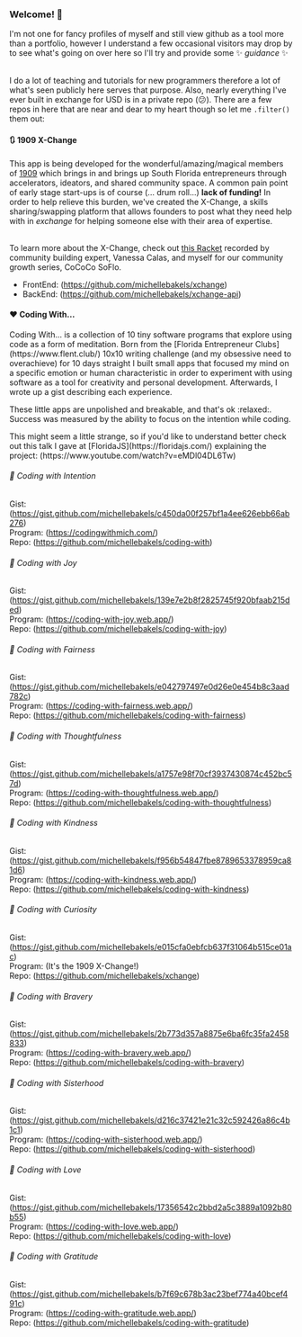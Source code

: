 ### Welcome! 👋

I'm not one for fancy profiles of myself and still view github as a tool more than a portfolio, however I understand a few occasional visitors may drop by to see what's going on over here so I'll try and provide some :sparkles: _guidance_ :sparkles: <br><br>

I do a lot of teaching and tutorials for new programmers therefore a lot of what's seen publicly here serves that purpose. Also, nearly everything I've ever built in exchange for USD is in a private repo (:confused:). There are a few repos in here that are near and dear to my heart though so let me `.filter()` them out:

#### :arrows_clockwise: 1909 X-Change
This app is being developed for the wonderful/amazing/magical members of [1909](https://weare1909.org/) which brings in and brings up South Florida entrepreneurs through accelerators, ideators, and shared community space. A common pain point of early stage start-ups is of course (... drum roll...) **lack of funding!** In order to help relieve this burden, we've created the X-Change, a skills sharing/swapping platform that allows founders to post what they need help with in _exchange_ for helping someone else with their area of expertise.<br><br>

To learn more about the X-Change, check out [this Racket](https://racket.com/cococo_soflo/rnae8) recorded by community building expert, Vanessa Calas, and myself for our community growth series, CoCoCo SoFlo.

- FrontEnd: (https://github.com/michellebakels/xchange)
- BackEnd: (https://github.com/michellebakels/xchange-api)

#### :heart: Coding With...
<p>Coding With... is a collection of 10 tiny software programs that explore using code as a form of meditation. Born from the [Florida Entrepreneur Clubs](https://www.flent.club/) 10x10 writing challenge (and my obsessive need to overachieve) for 10 days straight I built small apps that focused my mind on a specific emotion or human characteristic in order to experiment with using software as a tool for creativity and personal development. Afterwards, I wrote up a gist describing each experience.</p>

<p>These little apps are unpolished and breakable, and that's ok :relaxed:. Success was measured by the ability to focus on the intention while coding.</p>
<p>This might seem a little strange, so if you'd like to understand better check out this talk I gave at [FloridaJS](https://floridajs.com/) explaining the project: (https://www.youtube.com/watch?v=eMDl04DL6Tw)</p>

###### :snail: Coding with Intention
Gist: (https://gist.github.com/michellebakels/c450da00f257bf1a4ee626ebb66ab276)<br>
Program: (https://codingwithmich.com/)<br>
Repo: (https://github.com/michellebakels/coding-with)<br>

###### :sunflower: Coding with Joy
Gist: (https://gist.github.com/michellebakels/139e7e2b8f2825745f920bfaab215ded)<br>
Program: (https://coding-with-joy.web.app/)<br>
Repo: (https://github.com/michellebakels/coding-with-joy)<br>

###### :key: Coding with Fairness
Gist: (https://gist.github.com/michellebakels/e042797497e0d26e0e454b8c3aad782c)<br>
Program: (https://coding-with-fairness.web.app/)<br>
Repo: (https://github.com/michellebakels/coding-with-fairness)<br>

###### :cookie: Coding with Thoughtfulness
Gist: (https://gist.github.com/michellebakels/a1757e98f70cf3937430874c452bc57d)<br>
Program: (https://coding-with-thoughtfulness.web.app/)<br>
Repo: (https://github.com/michellebakels/coding-with-thoughtfulness)<br>

###### :sparkling_heart: Coding with Kindness
Gist: (https://gist.github.com/michellebakels/f956b54847fbe8789653378959ca81d6)<br>
Program: (https://coding-with-kindness.web.app/)<br>
Repo: (https://github.com/michellebakels/coding-with-kindness)<br>

###### :dizzy: Coding with Curiosity
Gist: (https://gist.github.com/michellebakels/e015cfa0ebfcb637f31064b515ce01ac)<br>
Program: (It's the 1909 X-Change!)<br>
Repo: (https://github.com/michellebakels/xchange)<br>

###### :crown: Coding with Bravery
Gist: (https://gist.github.com/michellebakels/2b773d357a8875e6ba6fc35fa2458833)<br>
Program: (https://coding-with-bravery.web.app/)<br>
Repo: (https://github.com/michellebakels/coding-with-bravery)<br>

###### :dancers: Coding with Sisterhood
Gist: (https://gist.github.com/michellebakels/d216c37421e21c32c592426a86c4b1c1)<br>
Program: (https://coding-with-sisterhood.web.app/)<br>
Repo: (https://github.com/michellebakels/coding-with-sisterhood)<br>

###### :love_letter: Coding with Love
Gist: (https://gist.github.com/michellebakels/17356542c2bbd2a5c3889a1092b80b55)<br>
Program: (https://coding-with-love.web.app/)<br>
Repo: (https://github.com/michellebakels/coding-with-love)<br>

###### :pray: Coding with Gratitude
Gist: (https://gist.github.com/michellebakels/b7f69c678b3ac23bef774a40bcef491c)<br>
Program: (https://coding-with-gratitude.web.app/)<br>
Repo: (https://github.com/michellebakels/coding-with-gratitude)<br>
